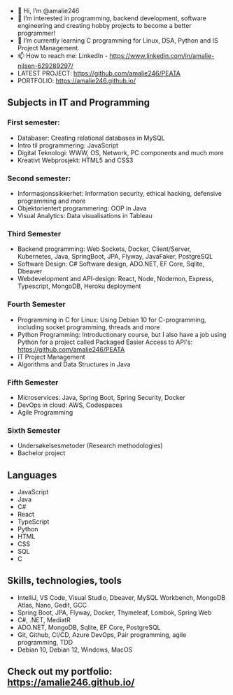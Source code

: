 - 👋 Hi, I’m @amalie246
- 👀 I’m interested in programming, backend development, software engineering and creating hobby projects to become a better programmer!
- 🌱 I’m currently learning C programming for Linux, DSA, Python and IS Project Management.
- 📫 How to reach me: LinkedIn - https://www.linkedin.com/in/amalie-nilsen-629289297/
- LATEST PROJECT: https://github.com/amalie246/PEATA
- PORTFOLIO: https://amalie246.github.io/

<!---
amalie246/amalie246 is a ✨ special ✨ repository because its `README.md` (this file) appears on your GitHub profile.
You can click the Preview link to take a look at your changes.
--->

## Subjects in IT and Programming

### First semester:
- Databaser: Creating relational databases in MySQL
- Intro til programmering: JavaScript
- Digital Teknologi: WWW, OS, Network, PC components and much more
- Kreativt Webprosjekt: HTML5 and CSS3

### Second semester:
- Informasjonssikkerhet: Information security, ethical hacking, defensive programming and more
- Objektorientert programmering: OOP in Java
- Visual Analytics: Data visualisations in Tableau

### Third Semester
- Backend programming: Web Sockets, Docker, Client/Server, Kubernetes, Java, SpringBoot, JPA, Flyway, JavaFaker, PostgreSQL
- Software Design: C# Software design, ADO.NET, EF Core, Sqlite, Dbeaver
- Webdevelopment and API-design: React, Node, Nodemon, Express, Typescript, MongoDB, Heroku deployment

### Fourth Semester
- Programming in C for Linux: Using Debian 10 for C-programming, including socket programming, threads and more
- Python Programming: Introductionary course, but I also have a job using Python for a project called Packaged Easier Access to API's: https://github.com/amalie246/PEATA
- IT Project Management
- Algorithms and Data Structures in Java

### Fifth Semester
- Microservices: Java, Spring Boot, Spring Security, Docker
- DevOps in cloud: AWS, Codespaces
- Agile Programming

### Sixth Semester
- Undersøkelsesmetoder (Research methodologies)
- Bachelor project


## Languages
- JavaScript
- Java
- C#
- React
- TypeScript
- Python
- HTML
- CSS
- SQL
- C

## Skills, technologies, tools
- IntelliJ, VS Code, Visual Studio, Dbeaver, MySQL Workbench, MongoDB Atlas, Nano, Gedit, GCC
- Spring Boot, JPA, Flyway, Docker, Thymeleaf, Lombok, Spring Web
- C#, .NET, MediatR
- ADO.NET, MongoDB, Sqlite, EF Core, PostgreSQL
- Git, Github, CI/CD, Azure DevOps, Pair programming, agile programming, TDD
- Debian 10, Debian 12, Windows, MacOS

## Check out my portfolio: https://amalie246.github.io/
